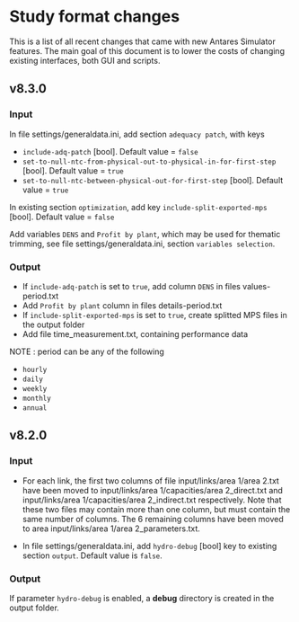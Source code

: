 # Study format changes
This is a list of all recent changes that came with new Antares Simulator features. The main goal of this document is to lower the costs of changing existing interfaces, both GUI and scripts.

## v8.3.0
### Input
In file settings/generaldata.ini, add section `adequacy patch`, with keys

* `include-adq-patch` [bool]. Default value = `false`
* `set-to-null-ntc-from-physical-out-to-physical-in-for-first-step` [bool]. Default value = `true`
* `set-to-null-ntc-between-physical-out-for-first-step` [bool]. Default value = `true`

In existing section `optimization`, add key `include-split-exported-mps` [bool]. Default value = `false`

Add variables `DENS` and `Profit by plant`, which may be used for thematic trimming, see file settings/generaldata.ini, section `variables selection`.

### Output
* If `include-adq-patch` is set to `true`, add column `DENS` in files values-period.txt
* Add `Profit by plant` column in files details-period.txt
* If `include-split-exported-mps` is set to `true`, create splitted MPS files in the output folder
* Add file time_measurement.txt, containing performance data

NOTE : period can be any of the following

* `hourly`
* `daily`
* `weekly`
* `monthly`
* `annual`

## v8.2.0
### Input
* For each link, the first two columns of file input/links/area 1/area 2.txt have been moved to input/links/area 1/capacities/area 2_direct.txt and input/links/area 1/capacities/area 2_indirect.txt respectively. Note that these two files may contain more than one column, but must contain the same number of columns. The 6 remaining columns have been moved to area input/links/area 1/area 2_parameters.txt.

* In file settings/generaldata.ini, add `hydro-debug` [bool] key to existing section `output`. Default value is `false`.

### Output
If parameter `hydro-debug` is enabled, a **debug** directory is created in the output folder.
